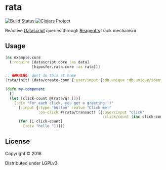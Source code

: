 # rata

[![Build Status](https://travis-ci.com/hiposfer/rata.svg?branch=master)](https://travis-ci.com/hiposfer/rata)
[![Clojars Project](https://img.shields.io/clojars/v/hiposfer/rata.svg)](https://clojars.org/hiposfer/rata)


Reactive [Datascript](https://github.com/tonsky/datascript/) queries through [Reagent's](https://github.com/reagent-project/reagent) track mechanism

## Usage

```clojure
(ns example.core
  (:require [datascript.core :as data]
            [hiposfer.rata.core :as rata]))

;; WARNING: dont do this at home
(rata/init! (data/create-conn {:user/input {:db.unique :db.unique/identity}}))

(defn my-component
  []
  (let [click-count @(rata/q! [])]
    [:div "For each click, you get a greeting :)"
      [:input {:type "button" :value "Click me!"
               :on-click #(rata/transact! [{:user/input "click"
                                            :click/count (inc click-count)}])}]
      (for [i click-count]
        [:div "hello "])]))

```


## License

Copyright © 2018

Distributed under LGPLv3
